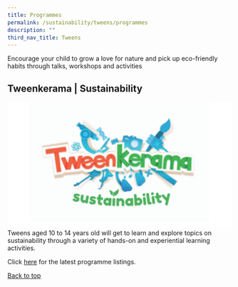 ```yaml
---
title: Programmes
permalink: /sustainability/tweens/programmes
description: ""
third_nav_title: Tweens
---
```

Encourage your child to grow a love for nature and pick up eco-friendly habits through talks, workshops and activities

## **Tweenkerama | Sustainability**
![Alt text for image on Isomer site](/images/sustainability/Sustainability-Prog-Children-01.png)
Tweens aged 10 to 14 years old will get to learn and explore topics on sustainability through a variety of hands-on and experiential learning activities. 

Click [here](https://go.gov.sg/nlb-teensprogs) for the latest programme listings.

<p class="has-text-right margin--top--xl"><a href="#main-content" class="has-text-jade">Back to top</a></p>
